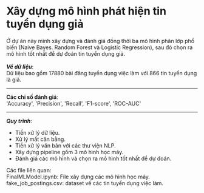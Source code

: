 # Xây dựng mô hình phát hiện tin tuyển dụng giả
Ở dự án này mình xây dựng và đánh giá đồng thời ba mô hình phân lớp phổ biến (Naive Bayes. Random Forest và Logistic Regression), sau đó chọn ra mô hình tốt nhất để dự đoán tin tuyển dụng giả. <br>
<br>
**_Về dữ liệu_**: <br>
Dữ liệu bao gồm 17880 bài đăng tuyển dụng việc làm với 866 tin tuyển dụng là giả. <br>
___ 
**Các chỉ số đánh giá**: <br>
'Accuracy', 'Precision', 'Recall', 'F1-score', 'ROC-AUC' <br>
___ 
**_Quy trình_**: <br>
* Tiền xử lý dữ liệu. <br>
* Xử lý mất cân bằng. <br>
* Tiền xử lý văn bản với các thư viện NLP. <br>
* Xây dựng pipeline gồm 3 mô hình học máy. <br>
* Đánh giá các mô hình và chọn ra mô hình tốt nhất để dự đoán. <br>

Các file liên quan: <br>
  FinalMLModel.ipynb: File xây dựng các mô hình học máy. <br>
  fake_job_postings.csv: dataset về các tin tuyển dụng việc làm.
